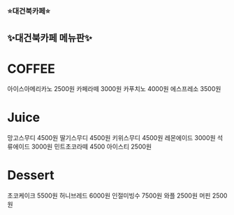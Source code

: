 ### ⭐대건북카페⭐

## ✨대건북카페 메뉴판✨
# COFFEE
아이스아메리카노 2500원  카페라떼 3000원  카푸치노 4000원  에스프레소 3500원
# Juice
망고스무디 4500원
딸기스무디 4500원 
키위스무디 4500원
레몬에이드 3000원
석류에이드 3000원
민트초코라떼 4500
아이스티 2500원
# Dessert
초코케이크 5500원
허니브레드 6000원
인절미빙수 7500원
와플 2500원
머핀 2500원





